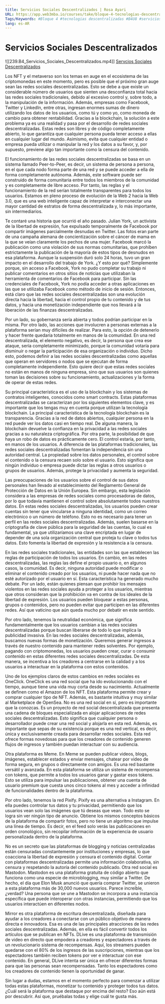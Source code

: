 ```yaml
---
title: Servicios Sociales Descentralizados | Rosa Ayari
URL: https://app.web3mba.io/courses/take/bloque-4-tecnologias-descentralizadas/lessons/39252041-8-1-servicios-sociales-descentralizados-rosa-ayari
Tags/Keywords: #Bloque 4 #tecnologias descentralizadas #B4U8 #servicios sociales descentralizados #Rosa Ayari
lang: es-AR
---
```

# Servicios Sociales Descentralizados
![[239.B4_Servicios_Sociales_Descentralizados.mp4]]
[Servcios Sociales Descentralizados](https://app.web3mba.io?wvideo=suj5w682gp)

Los NFT y el metaverso son los temas en auge en el ecosistema de las criptomonedas en este momento, pero es posible que el próximo gran auge sean las redes sociales descentralizadas. Esto se debe a que existe un considerable número de usuarios que sienten una desconfianza total hacia las redes sociales tradicionales, debido al excesivo control y, sobre todo, a la manipulación de la información. Además, empresas como Facebook, Twitter y LinkedIn, entre otras, ingresan enormes sumas de dinero utilizando los datos de los usuarios, como tú y como yo, como moneda de cambio para obtener rentabilidad. Gracias a la blockchain, la solución a este problema ya es una realidad y pasa por el desarrollo de redes sociales descentralizadas. Estas redes son libres y de código completamente abierto, lo que garantiza que cualquier persona pueda tener acceso a ellas en cualquier lugar del mundo. Asimismo, evita que cualquier entidad o empresa pueda utilizar o manipular la red y los datos a su favor, y, por supuesto, previene algo tan importante como la censura del contenido.

El funcionamiento de las redes sociales descentralizadas se basa en un sistema llamado Peer-to-Peer, es decir, un sistema de persona a persona, en el que cada nodo forma parte de una red y se puede acceder a ella de forma completamente autónoma. Además, este software puede ser construido de forma comunitaria entre todos los miembros de la comunidad y es completamente de libre acceso. Por tanto, las reglas y el funcionamiento de la red serían totalmente transparentes para todos los usuarios. Estamos en pleno proceso de evolución de la Web 2 hacia la Web 3.0, que es una web inteligente capaz de interpretar e interconectar una mayor cantidad de estratos de forma descentralizada y, lo más importante, sin intermediarios.

Te contaré una historia que ocurrió el año pasado. Julian York, un activista de la libertad de expresión, fue expulsado temporalmente de Facebook por compartir imágenes parcialmente desnudas en Twitter. Las fotos eran parte de una campaña alemana de concientización sobre el cáncer de mama en la que se veían claramente los pechos de una mujer. Facebook marcó la publicación como una violación de sus normas comunitarias, que prohíben estrictamente la publicación de la mayoría de estos tipos de desnudos en esa plataforma. Aunque la suspensión duró solo 24 horas, tuvo un gran impacto en el desarrollo del trabajo de York. ¿Y esto por qué? Simplemente porque, sin acceso a Facebook, York no pudo completar su trabajo ni publicar comentarios en otros sitios de noticias que utilizaban la herramienta de comentarios de Facebook para participar. Sin las credenciales de Facebook, York no podía acceder a otras aplicaciones en las que se utilizaba Facebook como método de inicio de sesión. Entonces, está claro que las redes sociales descentralizadas son una evolución directa hacia la libertad, hacia el control propio de tu contenido y de tus datos, y hacia una monetización independiente que nos llevará a la liberación de las finanzas descentralizadas.

Por un lado, su gobernanza sería abierta y todos podrían participar en la misma. Por otro lado, las acciones que involucren a personas externas a la plataforma serían muy difíciles de realizar. Para esto, la opción de detenerlo y hacer frente quedaría totalmente en manos de la comunidad. En una red descentralizada, el elemento negativo, es decir, la persona que crea ese ataque, sería completamente minimizado, porque la comunidad votaría para disminuir o negar la participación de esa organización o individuo. Dicho esto, podemos definir a las redes sociales descentralizadas como aquellas que operan en servidores o nodos que se ejecutan de forma completamente independiente. Esto quiere decir que estas redes sociales no están en manos de ninguna empresa, sino que sus usuarios son quienes toman las decisiones sobre su funcionamiento, actualizaciones y la forma de operar de estas redes.

Su principal característica es el uso de la blockchain y los sistemas de contratos inteligentes, conocidos como smart contracts. Estas plataformas descentralizadas se caracterizan por los siguientes elementos clave, y es importante que los tengas muy en cuenta porque utilizan la tecnología blockchain. La principal característica de la tecnología blockchain es la transparencia. Gracias a la red de datos abiertos, cualquier persona en la red puede ver los datos casi en tiempo real. De alguna manera, la blockchain devuelve la confianza en la privacidad a las redes sociales gracias a su naturaleza criptográfica. Por otra parte, la posibilidad de que haya un robo de datos es prácticamente cero. El control estaría, por tanto, en manos de los usuarios. A diferencia de las plataformas tradicionales, las redes sociales descentralizadas fomentan la independencia sin una autoridad central. La propiedad sobre los datos personales, el control sobre el contenido o la censura recaen solo sobre el usuario. Esto significa que ningún individuo o empresa puede dictar las reglas a otros usuarios o grupos de usuarios. Además, protege la privacidad y aumenta la seguridad.

Las preocupaciones de los usuarios sobre el control de sus datos personales han llevado al establecimiento del Reglamento General de Protección de Datos en la Unión Europea. Sin embargo, esta legislación considera a las empresas de redes sociales como procesadoras de datos, por lo que todavía mantienen el control sobre absolutamente todos nuestros datos. En estas redes sociales descentralizadas, los usuarios pueden crear cuentas sin tener que vincularse a ninguna identidad, como un correo electrónico o un número de teléfono. Esto no es necesario para tener un perfil en las redes sociales descentralizadas. Además, suelen basarse en la criptografía de clave pública para la seguridad de las cuentas, lo cual es fundamental, ya que utilizaríamos una clave encriptada en lugar de depender de una sola organización central que proteja tu clave o todos tus datos. Esto fomenta la libertad de expresión y la resistencia a la censura.

En las redes sociales tradicionales, las entidades son las que establecen las reglas de participación de todos los usuarios. En cambio, en las redes descentralizadas, las reglas las define el propio usuario o, en algunos casos, la comunidad. Es decir, ninguna autoridad puede modificar o eliminar el contenido creado por los usuarios, ni puede hacer nada que no esté autorizado por el usuario en sí. Esta característica ha generado mucho debate. Por un lado, están quienes piensan que prohibir los mensajes violentos en las redes sociales ayuda a proteger a los usuarios, mientras que otros consideran que la prohibición va en contra de los ideales de la libertad de expresión. Los usuarios pueden bloquear a estas personas, grupos o contenidos, pero no pueden evitar que participen en las diferentes redes. Así que vaticino que aún queda mucho por debatir en este sentido.

Por otro lado, tenemos la neutralidad económica, que significa fundamentalmente que los usuarios cambian a las redes sociales descentralizadas porque buscan liberarse de todo lo que implica la publicidad invasiva. En las redes sociales descentralizadas, además, buscamos nuevas formas de monetización. Queremos generar ingresos a través de nuestro contenido para mantener redes solventes. Por ejemplo, pagando con criptomonedas, los usuarios pueden crear, curar o consumir contenido en estas diferentes redes sociales descentralizadas. De esta manera, se incentiva a los creadores a centrarse en la calidad y a los usuarios a interactuar en la plataforma con estos contenidos.

Uno de los ejemplos claros de estos cambios en redes sociales es OneClick. OneClick es una red social que ha ido evolucionando con el tiempo, aunque tiene una vida muy corta desde su nacimiento. Actualmente se definen como el Amazon de los NFT. Esta plataforma permite crear y comprar cualquier tipo de NFT. Además, es bastante intuitiva y muy similar al Marketplace de OpenSea. No es una red social en sí, pero es importante que la conozcas. Es un proyecto de red social descentralizada que presenta una cadena de bloques especializada en alojar aplicaciones de redes sociales descentralizadas. Esto significa que cualquier persona o desarrollador puede crear una red social y alojarla en esta red. Además, es importante que sepas de su existencia porque es una red vertical, es decir, única y exclusivamente creada para desarrollar redes sociales. Esta red ofrece formas novedosas para que los creadores de contenido generen flujos de ingresos y también puedan interactuar con su audiencia.

Otra plataforma es Meme. En Meme se pueden publicar videos, blogs, imágenes, establecer estados y enviar mensajes, chatear por video de forma segura, en grupos o directamente con amigos. Es una red bastante versátil y avanzada. En esta plataforma se utiliza un sistema de recompensa con tokens, que permite a todos los usuarios ganar y gastar esos tokens. Esto se utiliza para impulsar las publicaciones, obtener una cuenta de usuario premium que cuesta unos cinco tokens al mes y acceder a infinidad de funcionalidades dentro de la plataforma.

Por otro lado, tenemos la red Pixify. Pixify es una alternativa a Instagram. En ella puedes controlar tus datos y tu privacidad, permitiendo que los usuarios vean solo las imágenes que tú deseas que vean. Todo esto se logra sin ver ningún tipo de anuncio. Obtiene los mismos conceptos básicos de la plataforma de compartir fotos, pero no tiene un algoritmo que impulse una línea de tiempo. Es decir, en el feed solo verás las publicaciones en orden cronológico, sin recopilar información de la experiencia de usuario personalizada dentro de la plataforma.

No es un secreto que las plataformas de blogging y noticias centralizadas están censuradas constantemente por instituciones y empresas, lo que coacciona la libertad de expresión y censura el contenido digital. Contar con plataformas descentralizadas permite una información colaborativa, sin censura y respetando la autoría del contenido publicado. Otra red social es Mastodon. Mastodon es una plataforma gratuita de código abierto que funciona como una especie de microblogging, muy similar a Twitter. De hecho, el día que Elon Musk anunció que quería comprar Twitter, se unieron a esta plataforma más de 30,000 nuevos usuarios. Parece increíble, ¿verdad? Una persona que se une a Mastodon se incorpora a una instancia específica que puede interoperar con otras instancias, permitiendo que los usuarios interactúen en diferentes nodos.

Mirror es otra plataforma de escritura descentralizada, diseñada para ayudar a los creadores a conectarse con un público objetivo de manera directa e innovadora. Esa es una de las principales atracciones de las redes sociales descentralizadas. Además, en ella es fácil convertir todos los artículos que se publican en NFTs. DLive es una plataforma de transmisión de video en directo que empodera a creadores y espectadores a través de un revolucionario sistema de recompensas. Aquí, los streamers pueden quedarse con el 80% de los ingresos de las suscripciones, mientras que los espectadores también reciben tokens por ver e interactuar con ese contenido. En general, DLive intenta ser única en ofrecer diferentes formas para que las personas sean recompensadas. Tanto los espectadores como los creadores de contenido tienen la oportunidad de ganar.

Sin lugar a dudas, estamos en el momento perfecto para comenzar a utilizar todas estas plataformas, monetizar tu contenido y proteger todos tus datos. ¿Cuál será la plataforma que destaque por encima del resto? Eso aún está por descubrir. Así que, pruébalas todas y elige cuál te gusta más.